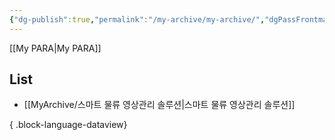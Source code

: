 ```yaml
---
{"dg-publish":true,"permalink":"/my-archive/my-archive/","dgPassFrontmatter":true,"created":"2023-12-13T17:50:08.544+09:00","updated":"2023-12-14T18:41:33.891+09:00"}
---
```


[[My PARA\|My PARA]]
## List
- [[MyArchive/스마트 물류 영상관리 솔루션\|스마트 물류 영상관리 솔루션]]

{ .block-language-dataview}